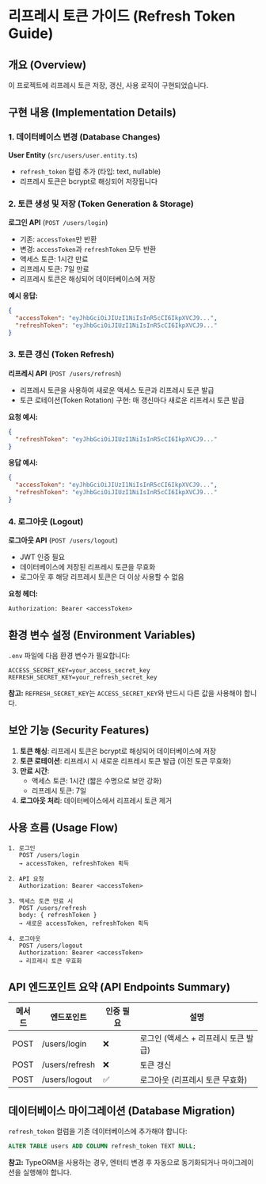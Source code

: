 # 리프레시 토큰 가이드 (Refresh Token Guide)

## 개요 (Overview)

이 프로젝트에 리프레시 토큰 저장, 갱신, 사용 로직이 구현되었습니다.

## 구현 내용 (Implementation Details)

### 1. 데이터베이스 변경 (Database Changes)

**User Entity** (`src/users/user.entity.ts`)
- `refresh_token` 컬럼 추가 (타입: text, nullable)
- 리프레시 토큰은 bcrypt로 해싱되어 저장됩니다

### 2. 토큰 생성 및 저장 (Token Generation & Storage)

**로그인 API** (`POST /users/login`)
- 기존: `accessToken`만 반환
- 변경: `accessToken`과 `refreshToken` 모두 반환
- 액세스 토큰: 1시간 만료
- 리프레시 토큰: 7일 만료
- 리프레시 토큰은 해싱되어 데이터베이스에 저장

**예시 응답:**
```json
{
  "accessToken": "eyJhbGciOiJIUzI1NiIsInR5cCI6IkpXVCJ9...",
  "refreshToken": "eyJhbGciOiJIUzI1NiIsInR5cCI6IkpXVCJ9..."
}
```

### 3. 토큰 갱신 (Token Refresh)

**리프레시 API** (`POST /users/refresh`)
- 리프레시 토큰을 사용하여 새로운 액세스 토큰과 리프레시 토큰 발급
- 토큰 로테이션(Token Rotation) 구현: 매 갱신마다 새로운 리프레시 토큰 발급

**요청 예시:**
```json
{
  "refreshToken": "eyJhbGciOiJIUzI1NiIsInR5cCI6IkpXVCJ9..."
}
```

**응답 예시:**
```json
{
  "accessToken": "eyJhbGciOiJIUzI1NiIsInR5cCI6IkpXVCJ9...",
  "refreshToken": "eyJhbGciOiJIUzI1NiIsInR5cCI6IkpXVCJ9..."
}
```

### 4. 로그아웃 (Logout)

**로그아웃 API** (`POST /users/logout`)
- JWT 인증 필요
- 데이터베이스에 저장된 리프레시 토큰을 무효화
- 로그아웃 후 해당 리프레시 토큰은 더 이상 사용할 수 없음

**요청 헤더:**
```
Authorization: Bearer <accessToken>
```

## 환경 변수 설정 (Environment Variables)

`.env` 파일에 다음 환경 변수가 필요합니다:

```
ACCESS_SECRET_KEY=your_access_secret_key
REFRESH_SECRET_KEY=your_refresh_secret_key
```

**참고:** `REFRESH_SECRET_KEY`는 `ACCESS_SECRET_KEY`와 반드시 다른 값을 사용해야 합니다.

## 보안 기능 (Security Features)

1. **토큰 해싱**: 리프레시 토큰은 bcrypt로 해싱되어 데이터베이스에 저장
2. **토큰 로테이션**: 리프레시 시 새로운 리프레시 토큰 발급 (이전 토큰 무효화)
3. **만료 시간**: 
   - 액세스 토큰: 1시간 (짧은 수명으로 보안 강화)
   - 리프레시 토큰: 7일
4. **로그아웃 처리**: 데이터베이스에서 리프레시 토큰 제거

## 사용 흐름 (Usage Flow)

```
1. 로그인
   POST /users/login
   → accessToken, refreshToken 획득

2. API 요청
   Authorization: Bearer <accessToken>
   
3. 액세스 토큰 만료 시
   POST /users/refresh
   body: { refreshToken }
   → 새로운 accessToken, refreshToken 획득

4. 로그아웃
   POST /users/logout
   Authorization: Bearer <accessToken>
   → 리프레시 토큰 무효화
```

## API 엔드포인트 요약 (API Endpoints Summary)

| 메서드 | 엔드포인트 | 인증 필요 | 설명 |
|--------|-----------|----------|------|
| POST | /users/login | ❌ | 로그인 (액세스 + 리프레시 토큰 발급) |
| POST | /users/refresh | ❌ | 토큰 갱신 |
| POST | /users/logout | ✅ | 로그아웃 (리프레시 토큰 무효화) |

## 데이터베이스 마이그레이션 (Database Migration)

`refresh_token` 컬럼을 기존 데이터베이스에 추가해야 합니다:

```sql
ALTER TABLE users ADD COLUMN refresh_token TEXT NULL;
```

**참고:** TypeORM을 사용하는 경우, 엔터티 변경 후 자동으로 동기화되거나 마이그레이션을 실행해야 합니다.
